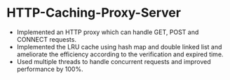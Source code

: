 # HTTP-Caching-Proxy-Server
* Implemented an HTTP proxy which can handle GET, POST and CONNECT requests.
* Implemented the LRU cache using hash map and double linked list and ameliorate the efficiency according to the verification
and expired time.
* Used multiple threads to handle concurrent requests and improved performance by 100%.
